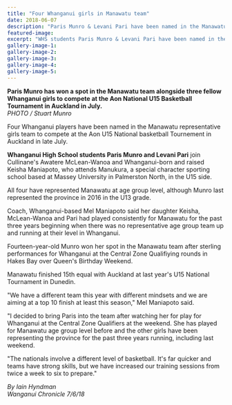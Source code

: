 ```yaml
---
title: "Four Whanganui girls in Manawatu team"
date: 2018-06-07
description: "Paris Munro & Levani Pari have been named in the Manawatu rep girls team to compete at the National Basketball Tourn..."
featured-image: 
excerpt: "WHS students Paris Munro & Levani Pari have been named in the Manawatu rep girls team to compete at the Aon U15 National Basketball Tournament in Auckland."
gallery-image-1: 
gallery-image-2: 
gallery-image-3: 
gallery-image-4: 
gallery-image-5: 
---
```


<p><strong>Paris Munro has won a spot in the Manawatu team alongside three fellow Whanganui girls to compete at the Aon National U15 Basketball Tournament in Auckland in July.</strong><br /><em>PHOTO / Stuart Munro</em></p>
<p class="element element-paragraph">Four Whanganui players have been named in the Manawatu representative girls team to compete at the Aon U15 National basketball Tournement in Auckland in late July.</p>
<p class="element element-paragraph"><strong>Whanganui High School students Paris Munro and Levani Pari</strong> join Cullinane's Awatere McLean-Wanoa and Whanganui-born and raised Keisha Maniapoto, who attends Manukura, a special character sporting school based at Massey University in Palmerston North, in the U15 side.</p>
<p class="element element-paragraph">All four have represented Manawatu at age group level, although Munro last represented the province in 2016 in the U13 grade.</p>
<p class="element element-paragraph">Coach, Whanganui-based Mel Maniapoto said her daughter Keisha, McLean-Wanoa and Pari had played consistently for Manawatu for the past three years beginning when there was no representative age group team up and running at their level in Whanganui.</p>
<p class="element element-paragraph">Fourteen-year-old Munro won her spot in the Manawatu team after sterling performances for Whanganui at the Central Zone Qualifiying rounds in Hakes Bay over Queen's Birthday Weekend.</p>
<p class="element element-paragraph">Manawatu finished 15th equal with Auckland at last year's U15 National Tournament in Dunedin.</p>
<p class="element element-paragraph">"We have a different team this year with different mindsets and we are aiming at a top 10 finish at least this season," Mel Maniapoto said.</p>
<p class="element element-paragraph">"I decided to bring Paris into the team after watching her for play for Whanganui at the Central Zone Qualifiers at the weekend. She has played for Manawatu age group level before and the other girls have been representing the province for the past three years running, including last weekend.</p>
<p class="element element-paragraph">"The nationals involve a different level of basketball. It's far quicker and teams have strong skills, but we have increased our training sessions from twice a week to six to prepare."</p>
<p><em>By Iain Hyndman<br />Wanganui Chronicle 7/6/18</em></p>

